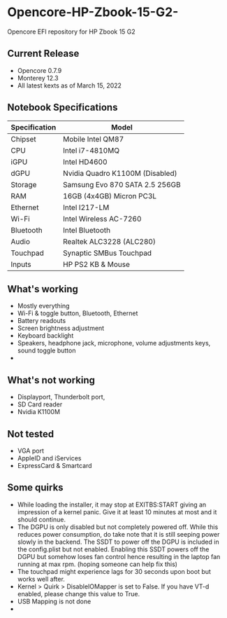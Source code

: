 # Opencore-HP-Zbook-15-G2-
Opencore EFI repository for HP Zbook 15 G2

## Current Release
- Opencore 0.7.9
- Monterey 12.3
- All latest kexts as of March 15, 2022

## Notebook Specifications

| Specification  | Model |
| ------------- | ------------- |
| Chipset  | Mobile Intel QM87 |
| CPU  | Intel i7-4810MQ  |
| iGPU  | Intel HD4600  |
| dGPU  | Nvidia Quadro K1100M (Disabled)  |
| Storage  | Samsung Evo 870 SATA 2.5 256GB  |
| RAM  | 16GB (4x4GB) Micron PC3L |
| Ethernet  | Intel I217-LM  |
| Wi-Fi  | Intel Wireless AC-7260  |
| Bluetooth  | Intel Bluetooth   |
| Audio  | Realtek ALC3228 (ALC280)   |
| Touchpad  | Synaptic SMBus Touchpad   |
| Inputs  | HP PS2 KB & Mouse  |

## What's working
- Mostly everything
- Wi-Fi & toggle button, Bluetooth, Ethernet
- Battery readouts
- Screen brightness adjustment
- Keyboard backlight
- Speakers, headphone jack, microphone, volume adjustments keys, sound toggle button
- 

## What's not working
- Displayport, Thunderbolt port, 
- SD Card reader
- Nvidia K1100M

## Not tested
- VGA port
- AppleID and iServices
- ExpressCard & Smartcard

## Some quirks
- While loading the installer, it may stop at EXITBS:START giving an impression of a kernel panic. Give it at least 10 minutes at most and it should continue.
- The DGPU is only disabled but not completely powered off. While this reduces power consumption, do take note that it is still seeping power slowly in the backend. The SSDT to power off the DGPU is included in the config.plist but not enabled. Enabling this SSDT powers off the DGPU but somehow loses fan control hence resulting in the laptop fan running at max rpm. (hoping someone can help fix this)
- The touchpad might experience lags for 30 seconds upon boot but works well after.
- Kernel > Quirk > DisableIOMapper is set to False. If you have VT-d enabled, please change this value to True.
- USB Mapping is not done
- 
